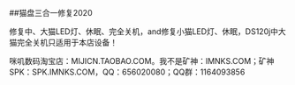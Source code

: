 ##猫盘三合一修复2020

修复中、大猫LED灯、休眠、完全关机，and修复小猫LED灯、休眠，DS120j中大猫完全关机只适用于本店设备！

咪叽数码淘宝店：MIJICN.TAOBAO.COM。我不是矿神：IMNKS.COM；矿神SPK：SPK.IMNKS.COM，QQ：656020080；QQ群：1164093856
